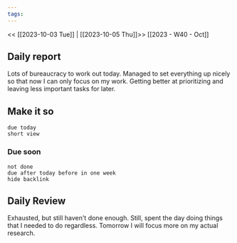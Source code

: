 ```yaml
---
tags:
---
```

<< [[2023-10-03 Tue]] | [[2023-10-05 Thu]]>>
[[2023 - W40 - Oct]]
## Daily report
Lots of bureaucracy to work out today. Managed to set everything up nicely so that now I can only focus on my work. Getting better at prioritizing and leaving less important tasks for later.
## Make it so
```tasks
due today
short view
```
### Due soon
```tasks
not done
due after today before in one week
hide backlink
```
## Daily Review

Exhausted, but still haven't done enough. Still, spent the day doing things that I needed to do regardless. Tomorrow I will focus more on my actual research.